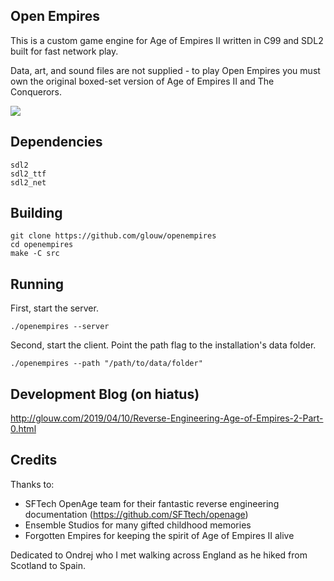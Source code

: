 ## Open Empires

This is a custom game engine for Age of Empires II written in C99 and SDL2 built for fast network play.

Data, art, and sound files are not supplied - to play Open Empires you must own the original boxed-set version of Age of Empires II and The Conquerors.

![](art/screenshot.png)

## Dependencies

    sdl2
    sdl2_ttf
    sdl2_net

## Building

    git clone https://github.com/glouw/openempires
    cd openempires
    make -C src

## Running

First, start the server.

    ./openempires --server

Second, start the client. Point the path flag to the installation's data folder.

    ./openempires --path "/path/to/data/folder"

## Development Blog (on hiatus)

http://glouw.com/2019/04/10/Reverse-Engineering-Age-of-Empires-2-Part-0.html

## Credits

Thanks to:
* SFTech OpenAge team for their fantastic reverse engineering documentation (https://github.com/SFTtech/openage)
* Ensemble Studios for many gifted childhood memories
* Forgotten Empires for keeping the spirit of Age of Empires II alive

Dedicated to Ondrej who I met walking across England as he hiked from Scotland to Spain.

